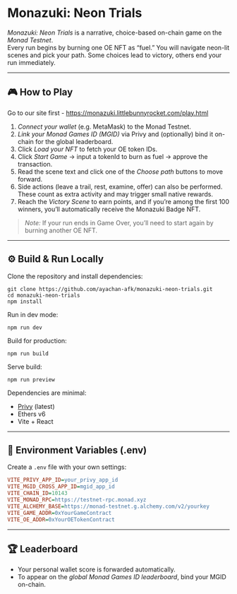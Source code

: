 # Monazuki: Neon Trials

*Monazuki: Neon Trials* is a narrative, choice-based on-chain game on the *Monad Testnet*.  
Every run begins by burning one OE NFT as “fuel.” You will navigate neon-lit scenes and pick your path. Some choices lead to victory, others end your run immediately.

---

## 🎮 How to Play
Go to our site first - https://monazuki.littlebunnyrocket.com/play.html
1. *Connect your wallet* (e.g. MetaMask) to the Monad Testnet.  
2. *Link your Monad Games ID (MGID)* via Privy and (optionally) bind it on-chain for the global leaderboard.  
3. Click *Load your NFT* to fetch your OE token IDs.  
4. Click *Start Game* → input a tokenId to burn as fuel → approve the transaction.  
5. Read the scene text and click one of the *Choose path* buttons to move forward.  
6. Side actions (leave a trail, rest, examine, offer) can also be performed. These count as extra activity and may trigger small native rewards.  
7. Reach the *Victory Scene* to earn points, and if you’re among the first 100 winners, you’ll automatically receive the Monazuki Badge NFT.

> *Note:* If your run ends in Game Over, you’ll need to start again by burning another OE NFT.

---

## ⚙️ Build & Run Locally

Clone the repository and install dependencies:
```
git clone https://github.com/ayachan-afk/monazuki-neon-trials.git
cd monazuki-neon-trials
npm install
```

Run in dev mode:
```
npm run dev
```

Build for production:
```
npm run build
```

Serve build:
```
npm run preview
```

Dependencies are minimal:
- [Privy](https://docs.privy.io/) (latest)  
- Ethers v6  
- Vite + React  

---

## 📂 Environment Variables (.env)

Create a `.env` file with your own settings:

```ini
VITE_PRIVY_APP_ID=your_privy_app_id
VITE_MGID_CROSS_APP_ID=mgid_app_id
VITE_CHAIN_ID=10143
VITE_MONAD_RPC=https://testnet-rpc.monad.xyz
VITE_ALCHEMY_BASE=https://monad-testnet.g.alchemy.com/v2/yourkey
VITE_GAME_ADDR=0xYourGameContract
VITE_OE_ADDR=0xYourOETokenContract
```

---

## 🏆 Leaderboard

- Your personal wallet score is forwarded automatically.  
- To appear on the *global Monad Games ID leaderboard*, bind your MGID on-chain. 
